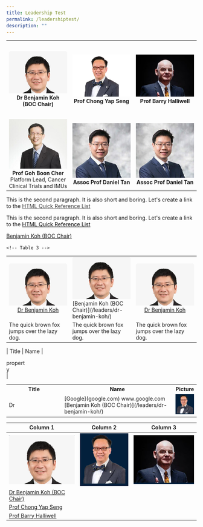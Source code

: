 ```yaml
---
title: Leadership Test
permalink: /leadershiptest/
description: ""
---
```


<table>
	<tbody>
		<tr>
			<td height="200" width="33%">
				<a href="/leaders/dr-benjamin-koh/"><img src="/images/Leaders/dr%20benjamin%20koh.jpg"></a>
				<div align="center"><b>Dr Benjamin Koh</b></div>
				<div align="center"><b>(BOC Chair)</b></div>
			</td>
			<td width="33%"><!-- Table 2 -->
				<a href="/leaders/prof-chong-yap-seng/"><img src="/images/Leaders/prof-chong-yap-seng.png"></a>
				<div align="center"><b>Prof Chong Yap Seng</b></div>
			</td>
			<td width="33%"><!-- Table 3 -->
				<a href="/leaders/prof-barry-halliwell/"><img src="/images/Leaders/barry-halliwell__stcc.jpg"></a>
				<div align="center"><b>Prof Barry Halliwell</b></div>
			</td>
		</tr>
		<!-- Second Row -->
		<tr>
			<td>
				<a href="/leaders/prof-goh-boon-cher/"><img src="/images/Leaders/prof-goh-boon-cher.jpg"></a>
				<div align="center"><b>Prof Goh Boon Cher</b></div>
				<div align="center">Platform Lead, Cancer Clinical Trials and IMUs</div>
			</td>
			<td>
				<a href="/leaders/assoc-prof-daniel-tan/"><img src="/images/Leaders/daniel-tan-shao-weng.jpg"></a>
				<div align="center"><b>Assoc Prof Daniel Tan</b></div>
			</td>
			<td>
				<a href="/leaders/assoc-prof-daniel-tan/"><img src="/images/Leaders/daniel-tan-shao-weng.jpg"></a>
				<div align="center"><b>Assoc Prof Daniel Tan</b></div>
			</td>
		</tr>
	</tbody>
</table>































<p>This is the second paragraph. It is also short and boring. Let's create a 
link to the <a style="color: #3e3e3e" href="http://www.w3schools.com/tags/default.asp">
HTML Quick Reference List</a></p>

<p>This is the second paragraph. It is also short and boring. Let's create a 
link to the <a style="color: #000000" href="http://www.w3schools.com/tags/default.asp">
HTML Quick Reference List</a></p>

[Benjamin Koh (BOC Chair)](/leaders/dr-benjamin-koh/)

<table>
<tbody><tr>
	<!-- Table 1 -->
<td width="33%">
	<img src="/images/Leaders/dr%20benjamin%20koh.jpg">
	<div align="center"><a href="https://www.google.com/">Dr Benjamin Koh</a></div>
</td>
	<!-- Table 2 -->
<td width="33%">
<a href="/leaders/dr-benjamin-koh/"> <img src="/images/Leaders/dr%20benjamin%20koh.jpg" style="width:200px"> </a>
	[Benjamin Koh (BOC Chair)](/leaders/dr-benjamin-koh/)
</td>
	
	<!-- Table 3 -->
<td width="33%">
	<img src="/images/Leaders/dr%20benjamin%20koh.jpg">
	<div align="center"><a href="/leaders/dr-benjamin-koh/">Dr Benjamin Koh</a></div>
</td>
</tr>
	<tr>
<td width="33%">
The quick brown fox jumps over the lazy dog.
</td>
<td width="33%">
The quick brown fox jumps over the lazy dog.
</td>
<td width="33%">
The quick brown fox jumps over the lazy dog.
</td>
</tr>
</tbody></table>



<!--

<img src="/images/Leaders/dr%20benjamin%20koh.png" style="width:200px" align="right">
<img src="/images/Leaders/dr%20benjamin%20koh.png" style="width:200px" height="300">
-->




| Title | Name | <div style="width:50px">property</div>|

<table>
<tbody><tr>
<th width="20%">Title</th>
	<th width="60%">Name</th>
<th width="20%">Picture</th>
</tr>
<tr>
<td width="30%">
		Dr
</td>
<td width="30%">
	[Google](google.com)
	www.google.com <br>
		[Benjamin Koh (BOC Chair)](/leaders/dr-benjamin-koh/)
</td>
<td width="70%">
		<img src="/images/Leaders/prof%20chong%20yap%20seng.png">
</td>
</tr>
</tbody>
</table> 




| Column 1 | Column 2 | Column 3 |
| -------- | -------- | -------- |
| ![Dr Koh](/images/Leaders/dr%20benjamin%20koh.png)     | ![Prof Chong](/images/Leaders/prof%20chong%20yap%20seng.png)    | ![Prof Barry](/images/Leaders/prof%20barry%20halliwell.png)     | 
|[Dr Benjamin Koh (BOC Chair)](/leaders/dr-benjamin-koh/) |
[Prof Chong Yap Seng](/leaders/prof-chong-yap-seng/) |
[Prof Barry Halliwell](/images/Leaders/barry-halliwell__stcc.jpg) |